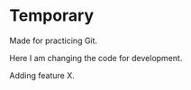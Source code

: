 # Temporary
Made for practicing Git.

Here I am changing the code for development.

Adding feature X.